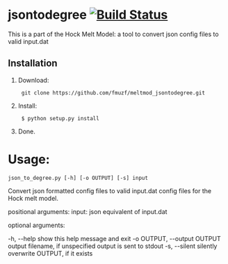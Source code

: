 **jsontodegree** [![Build Status](https://travis-ci.org/fmuzf/meltmod_jsontodegree.png?branch=master)](https://travis-ci.org/fmuzf/meltmod_jsontodegree)
====================

This is a part of the Hock Melt Model: a tool to convert json config files to valid input.dat


## Installation

1. Download:

        git clone https://github.com/fmuzf/meltmod_jsontodegree.git

2. Install:

        $ python setup.py install

3. Done.

# Usage:

    json_to_degree.py [-h] [-o OUTPUT] [-s] input

Convert json formatted config files to valid input.dat config files for the
Hock melt model.

positional arguments:
  input:                json equivalent of input.dat

optional arguments:

  -h, --help            show this help message and exit
  -o OUTPUT, --output OUTPUT output filename, if unspecified output is sent to stdout
  -s, --silent          silently overwrite OUTPUT, if it exists
